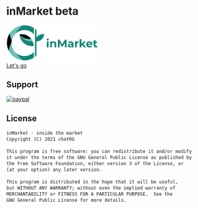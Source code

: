 # inMarket beta

<a href="https://chatrg.github.io/inmarket"><img width="240px" src="https://raw.githubusercontent.com/chatRG/inmarket/gh-pages/images/logo.png" /><br/>Let's go</a>

## Support

[![paypal](https://www.paypalobjects.com/en_US/i/btn/btn_donateCC_LG.gif)](https://paypal.me/chatrg/10usd)


License
-------

    inMarket - inside the market
    Copyright (C) 2021 chatRG

    This program is free software: you can redistribute it and/or modify
    it under the terms of the GNU General Public License as published by
    the Free Software Foundation, either version 3 of the License, or
    (at your option) any later version.

    This program is distributed in the hope that it will be useful,
    but WITHOUT ANY WARRANTY; without even the implied warranty of
    MERCHANTABILITY or FITNESS FOR A PARTICULAR PURPOSE.  See the
    GNU General Public License for more details.
